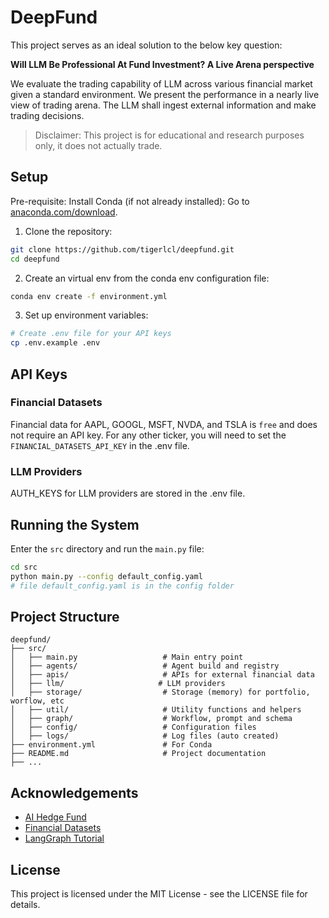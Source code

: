 # DeepFund

This project serves as an ideal solution to the below key question:

**Will LLM Be Professional At Fund Investment? A Live Arena perspective**

We evaluate the trading capability of LLM across various financial market given a standard environment. We present the performance in a nearly live view of trading arena. The LLM shall ingest external information and make trading decisions. 




> Disclaimer: This project is for educational and research purposes only, it does not actually trade.


## Setup
Pre-requisite: Install Conda (if not already installed): Go to [anaconda.com/download](https://www.anaconda.com/download/).

1. Clone the repository:
```bash
git clone https://github.com/tigerlcl/deepfund.git
cd deepfund
```

2. Create an virtual env from the conda env configuration file:
```bash
conda env create -f environment.yml
```

3. Set up environment variables:
```bash
# Create .env file for your API keys
cp .env.example .env
```


## API Keys

### Financial Datasets
Financial data for AAPL, GOOGL, MSFT, NVDA, and TSLA is `free` and does not require an API key. For any other ticker, you will need to set the `FINANCIAL_DATASETS_API_KEY` in the .env file.


### LLM Providers
AUTH_KEYS for LLM providers are stored in the .env file.


## Running the System
Enter the `src` directory and run the `main.py` file:
```bash
cd src
python main.py --config default_config.yaml
# file default_config.yaml is in the config folder
```

<!-- **Example Output:** -->


## Project Structure 
```
deepfund/
├── src/
│   ├── main.py                   # Main entry point
│   ├── agents/                   # Agent build and registry
│   ├── apis/                     # APIs for external financial data
│   ├── llm/                     # LLM providers
│   ├── storage/                  # Storage (memory) for portfolio, worflow, etc
│   ├── util/                     # Utility functions and helpers
│   ├── graph/                    # Workflow, prompt and schema
│   ├── config/                   # Configuration files
│   ├── logs/                     # Log files (auto created)
├── environment.yml               # For Conda
├── README.md                     # Project documentation
├── ...
```


## Acknowledgements
- [AI Hedge Fund](https://github.com/virattt/ai-hedge-fund)
- [Financial Datasets](https://financialdatasets.ai/)
- [LangGraph Tutorial](https://langchain-ai.github.io/langgraph/tutorials/workflows)

## License
This project is licensed under the MIT License - see the LICENSE file for details.

